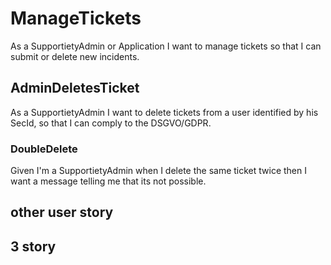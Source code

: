 # ManageTickets
As a SupportietyAdmin or Application 
I want to manage tickets
so that I can submit or delete new incidents.

## AdminDeletesTicket
As a SupportietyAdmin 
I want to delete tickets from a user identified by his SecId, 
so that I can comply to the DSGVO/GDPR.

### DoubleDelete
Given I'm a SupportietyAdmin
when I delete the same ticket twice
then I want a message telling me that its not possible.

## other user story

## 3 story

